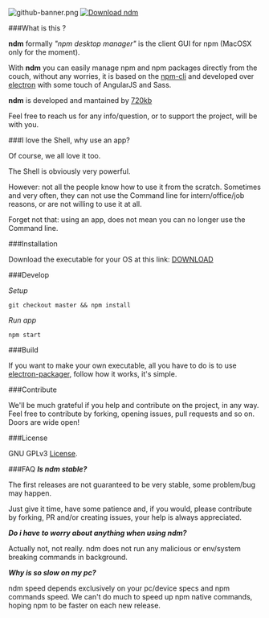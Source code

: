 ![github-banner.png](https://bitbucket.org/repo/84zgAd/images/3176385413-github-banner.png)
[![Download ndm](http://i.imgur.com/z68cq3y.png)](https://720kb.github.io/ndm)

###What is this ?

**ndm** formally _"npm desktop manager"_ is the client GUI for npm (MacOSX only for the moment).

With **ndm** you can easily manage npm and npm packages directly from the couch, without any worries, it is based on the [npm-cli](https://docs.npmjs.com/cli/npm) and developed over [electron](https://github.com/electron/electron) with some touch of AngularJS and Sass.

**ndm** is developed and mantained by [720kb](http://720kb.net)

Feel free to reach us for any info/question, or to support the project, will be with you.

###I love the Shell, why use an app?

Of course, we all love it too.

The Shell is obviously very powerful.

However: not all the people know how to use it from the scratch.
Sometimes and very often, they can not use the Command line for intern/office/job reasons, or are not willing to use it at all.

Forget not that: using an app, does not mean you can no longer use the Command line.

###Installation

Download the executable for your OS at this link: [DOWNLOAD](https://720kb.github.io/ndm)

###Develop

_Setup_

`git checkout master && npm install`

_Run app_

`npm start`


###Build

If you want to make your own executable, all you have to do is to use [electron-packager](https://github.com/electron-userland/electron-packager), follow how it works, it's simple.

###Contribute

We'll be much grateful if you help and contribute on the project, in any way.
Feel free to contribute by forking, opening issues, pull requests and so on.
Doors are wide open!

###License

GNU GPLv3 [License](LICENSE.md).

###FAQ
**_Is ndm stable?_**

The first releases are not guaranteed to be very stable, some problem/bug may happen.

Just give it time, have some patience and, if you would, please contribute by forking, PR and/or creating issues, your help is always appreciated.

**_Do i have to worry about anything when using ndm?_**

Actually not, not really.
ndm does not run any malicious or env/system breaking commands in background.

**_Why is so slow on my pc?_**

ndm speed depends exclusively on your pc/device specs and npm commands speed.
We can't do much to speed up npm native commands, hoping npm to be faster on each new release.